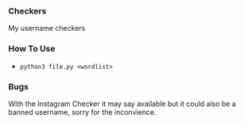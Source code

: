 ### Checkers
My username checkers

### How To Use
- `python3 file.py <wordlist>`

### Bugs
With the Instagram Checker it may say available but it could also be a banned username, sorry for the inconvience.
